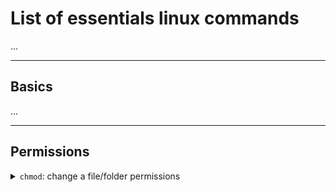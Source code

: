 # List of essentials linux commands

...

<hr class="sl">

## Basics

...

<hr class="sr">

## Permissions

<details class="details-e">
<summary><code>chmod</code>: change a file/folder permissions</summary>

<div class="row row-cols-md-2"><div>

Use <kbd>+</kbd> to grant perms..

```bash
chmod u+x target
chmod g+rw target
chmod ug+r target
chmod g+x,o+rx target
```

If there is nothing before "+", Grant to <kbd>ugo</kbd>

```bash
chmod +x target
chmod ugo+x target # same
```
</div><div>

Use <kbd>-</kbd> instead of <kbd>+</kbd> to revoke permissions.

```bash
chmod -x target
chmod u-x target
chmod ug-rw target
```

Grant "perms" using the shortcut number.

```bash
# u=rwx, g=rx, o=x
chmod 751 target
```

</div></div>
</details>